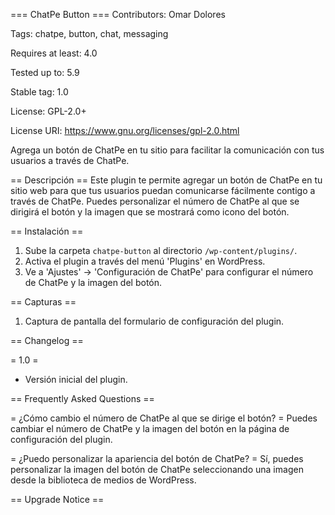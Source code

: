 === ChatPe Button ===
Contributors: Omar Dolores

Tags: chatpe, button, chat, messaging

Requires at least: 4.0

Tested up to: 5.9

Stable tag: 1.0

License: GPL-2.0+

License URI: https://www.gnu.org/licenses/gpl-2.0.html

Agrega un botón de ChatPe en tu sitio para facilitar la comunicación con tus usuarios a través de ChatPe.

== Descripción ==
Este plugin te permite agregar un botón de ChatPe en tu sitio web para que tus usuarios puedan comunicarse fácilmente contigo a través de ChatPe. Puedes personalizar el número de ChatPe al que se dirigirá el botón y la imagen que se mostrará como icono del botón.

== Instalación ==
1. Sube la carpeta `chatpe-button` al directorio `/wp-content/plugins/`.
2. Activa el plugin a través del menú 'Plugins' en WordPress.
3. Ve a 'Ajustes' -> 'Configuración de ChatPe' para configurar el número de ChatPe y la imagen del botón.

== Capturas ==
1. Captura de pantalla del formulario de configuración del plugin.

== Changelog ==

= 1.0 =
* Versión inicial del plugin.

== Frequently Asked Questions ==

= ¿Cómo cambio el número de ChatPe al que se dirige el botón? =
Puedes cambiar el número de ChatPe y la imagen del botón en la página de configuración del plugin.

= ¿Puedo personalizar la apariencia del botón de ChatPe? =
Sí, puedes personalizar la imagen del botón de ChatPe seleccionando una imagen desde la biblioteca de medios de WordPress.

== Upgrade Notice ==
